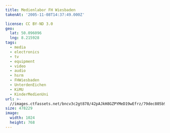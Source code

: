 ```yaml
---
title: Medienlabor FH Wiesbaden
takenAt: '2005-11-08T14:37:49.000Z'

license: CC BY-ND 3.0
geo:
  lat: 50.096096
  lng: 8.215928
tags:
  - media
  - electronics
  - tv
  - equipment
  - video
  - audio
  - hsrm
  - FHWiesbaden
  - UnterdenEichen
  - KiMU
  - KinderMedienUni
url: >-
  //images.ctfassets.net/bncv3c2gt878/42pAJkH8GZPYMeD19wEfrz/79dec805b9a68ea12ef691df2bbe3fa9/medienlabor-fh-wiesbaden_4504399219_o
size: 478229
image:
  width: 1024
  height: 768
---
```

